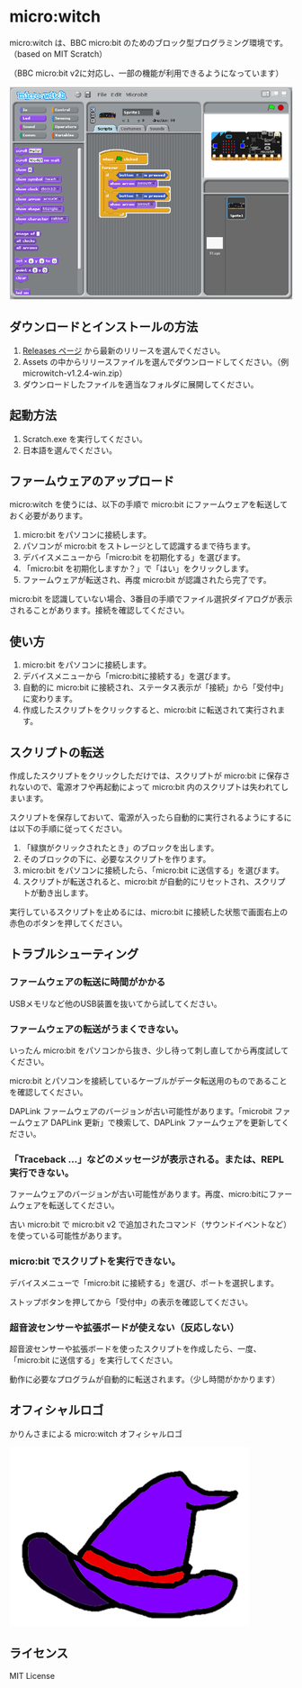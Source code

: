# micro:witch
micro:witch は、BBC micro:bit のためのブロック型プログラミング環境です。（based on MIT Scratch）

（BBC micro:bit v2に対応し、一部の機能が利用できるようになっています）

![screenshot1](https://raw.githubusercontent.com/EiichiroIto/microwitch/master/doc/images/screenshot1.png)

## ダウンロードとインストールの方法
1. [Releases ページ](https://github.com/EiichiroIto/microwitch/releases) から最新のリリースを選んでください。
1. Assets の中からリリースファイルを選んでダウンロードしてください。（例 microwitch-v1.2.4-win.zip）
1. ダウンロードしたファイルを適当なフォルダに展開してください。

## 起動方法
1. Scratch.exe を実行してください。
1. 日本語を選んでください。

## ファームウェアのアップロード
micro:witch を使うには、以下の手順で micro:bit にファームウェアを転送しておく必要があります。

1. micro:bit をパソコンに接続します。
1. パソコンが micro:bit をストレージとして認識するまで待ちます。
1. デバイスメニューから「micro:bit を初期化する」を選びます。
1. 「micro:bit を初期化しますか？」で「はい」をクリックします。
1. ファームウェアが転送され、再度 micro:bit が認識されたら完了です。

micro:bit を認識していない場合、3番目の手順でファイル選択ダイアログが表示されることがあります。接続を確認してください。

## 使い方
1. micro:bit をパソコンに接続します。
1. デバイスメニューから「micro:bitに接続する」を選びます。
1. 自動的に micro:bit に接続され、ステータス表示が「接続」から「受付中」に変わります。
1. 作成したスクリプトをクリックすると、micro:bit に転送されて実行されます。

## スクリプトの転送
作成したスクリプトをクリックしただけでは、スクリプトが micro:bit に保存されないので、電源オフや再起動によって micro:bit 内のスクリプトは失われてしまいます。

スクリプトを保存しておいて、電源が入ったら自動的に実行されるようにするには以下の手順に従ってください。

1. 「緑旗がクリックされたとき」のブロックを出します。
1. そのブロックの下に、必要なスクリプトを作ります。
1. micro:bit をパソコンに接続したら、「micro:bit に送信する」を選びます。
1. スクリプトが転送されると、micro:bit が自動的にリセットされ、スクリプトが動き出します。

実行しているスクリプトを止めるには、micro:bit に接続した状態で画面右上の赤色のボタンを押してください。

## トラブルシューティング
### ファームウェアの転送に時間がかかる
USBメモリなど他のUSB装置を抜いてから試してください。

### ファームウェアの転送がうまくできない。
いったん micro:bit をパソコンから抜き、少し待って刺し直してから再度試してください。

micro:bit とパソコンを接続しているケーブルがデータ転送用のものであることを確認してください。

DAPLink ファームウェアのバージョンが古い可能性があります。「microbit ファームウェア DAPLink 更新」で検索して、DAPLink ファームウェアを更新してください。

### 「Traceback ...」などのメッセージが表示される。または、REPL実行できない。
ファームウェアのバージョンが古い可能性があります。再度、micro:bitにファームウェアを転送してください。

古い micro:bit で micro:bit v2 で追加されたコマンド（サウンドイベントなど）を使っている可能性があります。

### micro:bit でスクリプトを実行できない。
デバイスメニューで「micro:bit に接続する」を選び、ポートを選択します。

ストップボタンを押してから「受付中」の表示を確認してください。

### 超音波センサーや拡張ボードが使えない（反応しない）
超音波センサーや拡張ボードを使ったスクリプトを作成したら、一度、「micro:bit に送信する」を実行してください。

動作に必要なプログラムが自動的に転送されます。（少し時間がかかります）

## オフィシャルロゴ
かりんさまによる micro:witch オフィシャルロゴ

![logo](https://raw.githubusercontent.com/EiichiroIto/microwitch/master/doc/images/microwitch_logo.png)

## ライセンス
MIT License

